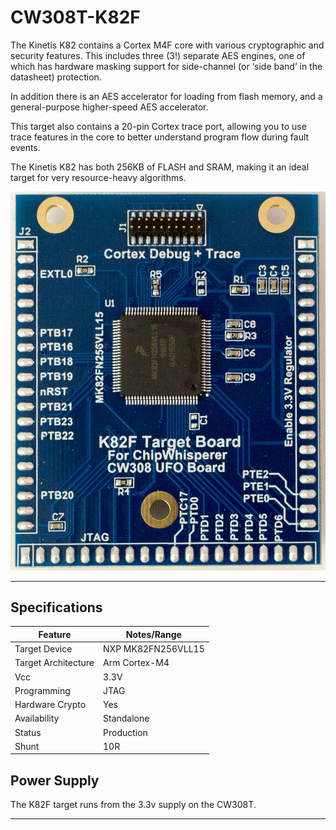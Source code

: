 # CW308T-K82F

The Kinetis K82 contains a Cortex M4F core with various cryptographic and security features. This includes three (3!) separate AES engines, one of which has hardware masking support for side-channel (or ‘side band’ in the datasheet) protection.

In addition there is an AES accelerator for loading from flash memory, and a general-purpose higher-speed AES accelerator.

This target also contains a 20-pin Cortex trace port, allowing you to use trace features in the core to better understand program flow during fault events.

The Kinetis K82 has both 256KB of FLASH and SRAM, making it an ideal target for very resource-heavy algorithms.

![](Images/NAE-CW308T-K82F_web.jpg)

---

## Specifications

| Feature | Notes/Range |
|---------|----------|
| Target Device | NXP MK82FN256VLL15 |
| Target Architecture | Arm Cortex-M4 |
| Vcc | 3.3V |
| Programming | JTAG |
| Hardware Crypto | Yes |
| Availability | Standalone  |
| Status | Production |
| Shunt | 10R |

## Power Supply

The K82F target runs from the 3.3v supply on the CW308T.

---


